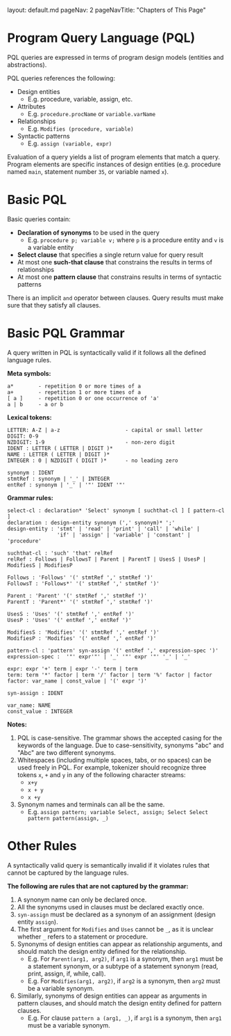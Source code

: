 <br>

<frontmatter>
  layout: default.md
  pageNav: 2
  pageNavTitle: "Chapters of This Page"
</frontmatter>

[](#program-query-language-pql)Program Query Language (PQL)
===========================================================

PQL queries are expressed in terms of program design models (entities and abstractions).

PQL queries references the following:

*   Design entities
    *   E.g. procedure, variable, assign, etc.
*   Attributes
    *   E.g. `procedure.procName` or `variable.varName`
*   Relationships
    *   E.g. `Modifies (procedure, variable)`
*   Syntactic patterns
    *   E.g. `assign (variable, expr)`

Evaluation of a query yields a list of program elements that match a query. Program elements are specific instances of design entities (e.g. procedure named `main`, statement number `35`, or variable named `x`).

[](#basic-pql)Basic PQL
=======================

Basic queries contain:

*   **Declaration of synonyms** to be used in the query
    *   E.g. `procedure p; variable v;` where `p` is a procedure entity and `v` is a variable entity
*   **Select clause** that specifies a single return value for query result
*   At most one **such-that clause** that constrains the results in terms of relationships
*   At most one **pattern clause** that constrains results in terms of syntactic patterns

There is an implicit `and` operator between clauses. Query results must make sure that they satisfy all clauses.

[](#basic-pql-grammar)Basic PQL Grammar
=======================================

A query written in PQL is syntactically valid if it follows all the defined language rules.

**Meta symbols:**

    a*        - repetition 0 or more times of a
    a+        - repetition 1 or more times of a
    [ a ]     - repetition 0 or one occurrence of 'a'
    a | b     - a or b


**Lexical tokens:**

    LETTER: A-Z | a-z                     - capital or small letter
    DIGIT: 0-9
    NZDIGIT: 1-9                          - non-zero digit
    IDENT : LETTER ( LETTER | DIGIT )*
    NAME : LETTER ( LETTER | DIGIT )*
    INTEGER : 0 | NZDIGIT ( DIGIT )*      - no leading zero

    synonym : IDENT
    stmtRef : synonym | '_' | INTEGER
    entRef : synonym | '_' | '"' IDENT '"'


**Grammar rules:**

    select-cl : declaration* 'Select' synonym [ suchthat-cl ] [ pattern-cl ]
    declaration : design-entity synonym (',' synonym)* ';'
    design-entity : 'stmt' | 'read' | 'print' | 'call' | 'while' |
                    'if' | 'assign' | 'variable' | 'constant' | 'procedure'

    suchthat-cl : 'such' 'that' relRef
    relRef : Follows | FollowsT | Parent | ParentT | UsesS | UsesP | ModifiesS | ModifiesP

    Follows : 'Follows' '(' stmtRef ',' stmtRef ')'
    FollowsT : 'Follows*' '(' stmtRef ',' stmtRef ')'

    Parent : 'Parent' '(' stmtRef ',' stmtRef ')'
    ParentT : 'Parent*' '(' stmtRef ',' stmtRef ')'

    UsesS : 'Uses' '(' stmtRef ',' entRef ')'
    UsesP : 'Uses' '(' entRef ',' entRef ')'

    ModifiesS : 'Modifies' '(' stmtRef ',' entRef ')'
    ModifiesP : 'Modifies' '(' entRef ',' entRef ')'

    pattern-cl : 'pattern' syn-assign '(' entRef ',' expression-spec ')'
    expression-spec :  '"' expr'"' | '_' '"' expr '"' '_' | '_'

    expr: expr '+' term | expr '-' term | term
    term: term '*' factor | term '/' factor | term '%' factor | factor
    factor: var_name | const_value | '(' expr ')'

    syn-assign : IDENT

    var_name: NAME
    const_value : INTEGER


**Notes:**

1.  PQL is case-sensitive. The grammar shows the accepted casing for the keywords of the language. Due to case-sensitivity, synonyms "abc" and "Abc" are two different synonyms.
2.  Whitespaces (including multiple spaces, tabs, or no spaces) can be used freely in PQL. For example, tokenizer should recognize three tokens `x`, `+` and `y` in any of the following character streams:
    *   `x+y`
    *   `x + y`
    *   `x +y`
3.  Synonym names and terminals can all be the same.
    *   E.g. `assign pattern; variable Select, assign; Select Select pattern pattern(assign, _)`

[](#other-rules)Other Rules
===========================

A syntactically valid query is semantically invalid if it violates rules that cannot be captured by the language rules.

**The following are rules that are not captured by the grammar:**

1.  A synonym name can only be declared once.
2.  All the synonyms used in clauses must be declared exactly once.
3.  `syn-assign` must be declared as a synonym of an assignment (design entity `assign`).
4.  The first argument for `Modifies` and `Uses` cannot be `_`, as it is unclear whether `_` refers to a statement or procedure.
5.  Synonyms of design entities can appear as relationship arguments, and should match the design entity defined for the relationship.
    *   E.g. For `Parent(arg1, arg2)`, if `arg1` is a synonym, then `arg1` must be a statement synonym, or a subtype of a statement synonym (read, print, assign, if, while, call).
    *   E.g. For `Modifies(arg1, arg2)`, if `arg2` is a synonym, then `arg2` must be a variable synonym.
6.  Similarly, synonyms of design entities can appear as arguments in pattern clauses, and should match the design entity defined for pattern clauses.
    *   E.g. For clause `pattern a (arg1, _)`, if `arg1` is a synonym, then `arg1` must be a variable synonym.
